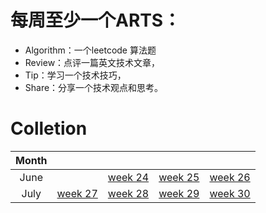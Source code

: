 # 每周至少一个ARTS：

  - Algorithm：一个leetcode 算法题
  - Review：点评一篇英文技术文章，
  - Tip：学习一个技术技巧，
  - Share：分享一个技术观点和思考。

# Colletion

|Month|||||
|:---:|-|-|-|-|
|June||[week 24](./2018Week24.md)|[week 25](./2018Week25.md)|[week 26](./2018Week26.md)|
|July|[week 27](./2018Week27.md)|[week 28](./2018Week28.md)|[week 29](./2018Week29.md)|[week 30](./2018Week30.md)|
